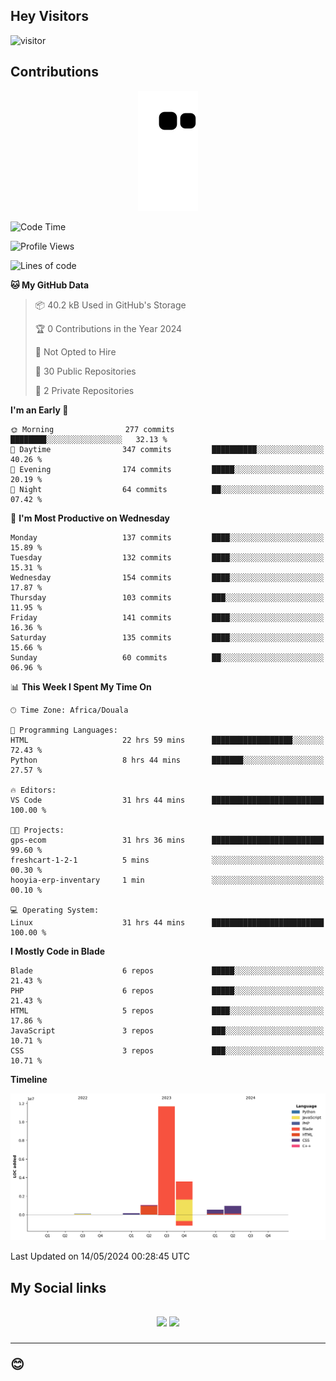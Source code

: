 ## Hey Visitors
![visitor](https://profile-counter.glitch.me/Fotsingboris/count.svg)

## Contributions
<p align="center">
  <img src="https://raw.githubusercontent.com/Fotsingboris/Fotsingboris/output/github-contribution-grid-snake.svg" />
</p>

<!--START_SECTION:waka-->
![Code Time](http://img.shields.io/badge/Code%20Time-1%2C040%20hrs%2011%20mins-blue)

![Profile Views](http://img.shields.io/badge/Profile%20Views-0-blue)

![Lines of code](https://img.shields.io/badge/From%20Hello%20World%20I%27ve%20Written-17.9%20million%20lines%20of%20code-blue)

**🐱 My GitHub Data** 

> 📦 40.2 kB Used in GitHub's Storage 
 > 
> 🏆 0 Contributions in the Year 2024
 > 
> 🚫 Not Opted to Hire
 > 
> 📜 30 Public Repositories 
 > 
> 🔑 2 Private Repositories 
 > 
**I'm an Early 🐤** 

```text
🌞 Morning                277 commits         ████████░░░░░░░░░░░░░░░░░   32.13 % 
🌆 Daytime                347 commits         ██████████░░░░░░░░░░░░░░░   40.26 % 
🌃 Evening                174 commits         █████░░░░░░░░░░░░░░░░░░░░   20.19 % 
🌙 Night                  64 commits          ██░░░░░░░░░░░░░░░░░░░░░░░   07.42 % 
```
📅 **I'm Most Productive on Wednesday** 

```text
Monday                   137 commits         ████░░░░░░░░░░░░░░░░░░░░░   15.89 % 
Tuesday                  132 commits         ████░░░░░░░░░░░░░░░░░░░░░   15.31 % 
Wednesday                154 commits         ████░░░░░░░░░░░░░░░░░░░░░   17.87 % 
Thursday                 103 commits         ███░░░░░░░░░░░░░░░░░░░░░░   11.95 % 
Friday                   141 commits         ████░░░░░░░░░░░░░░░░░░░░░   16.36 % 
Saturday                 135 commits         ████░░░░░░░░░░░░░░░░░░░░░   15.66 % 
Sunday                   60 commits          ██░░░░░░░░░░░░░░░░░░░░░░░   06.96 % 
```


📊 **This Week I Spent My Time On** 

```text
🕑︎ Time Zone: Africa/Douala

💬 Programming Languages: 
HTML                     22 hrs 59 mins      ██████████████████░░░░░░░   72.43 % 
Python                   8 hrs 44 mins       ███████░░░░░░░░░░░░░░░░░░   27.57 % 

🔥 Editors: 
VS Code                  31 hrs 44 mins      █████████████████████████   100.00 % 

🐱‍💻 Projects: 
gps-ecom                 31 hrs 36 mins      █████████████████████████   99.60 % 
freshcart-1-2-1          5 mins              ░░░░░░░░░░░░░░░░░░░░░░░░░   00.30 % 
hooyia-erp-inventary     1 min               ░░░░░░░░░░░░░░░░░░░░░░░░░   00.10 % 

💻 Operating System: 
Linux                    31 hrs 44 mins      █████████████████████████   100.00 % 
```

**I Mostly Code in Blade** 

```text
Blade                    6 repos             █████░░░░░░░░░░░░░░░░░░░░   21.43 % 
PHP                      6 repos             █████░░░░░░░░░░░░░░░░░░░░   21.43 % 
HTML                     5 repos             ████░░░░░░░░░░░░░░░░░░░░░   17.86 % 
JavaScript               3 repos             ███░░░░░░░░░░░░░░░░░░░░░░   10.71 % 
CSS                      3 repos             ███░░░░░░░░░░░░░░░░░░░░░░   10.71 % 
```



**Timeline**

![Lines of Code chart](https://raw.githubusercontent.com/Fotsingboris/Fotsingboris/main/assets/bar_graph.png)


 Last Updated on 14/05/2024 00:28:45 UTC
<!--END_SECTION:waka-->

<h2>My Social links <h2>
<p align="center">
   <a href="https://linkedin.com/in/Fotsingboris-Mathieu"><img src="https://img.shields.io/badge/linkedin-%230077B5.svg?style=for-the-badge&logo=linkedin&logoColor=white"></a>
   <a href="https://instagram.com/Fotsingboris"><img src="https://img.shields.io/badge/instagram-%23E4405F.svg?style=for-the-badge&logo=Instagram&logoColor=white"></a>
  </p>
<hr>
😊
